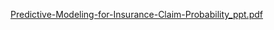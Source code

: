 [Predictive-Modeling-for-Insurance-Claim-Probability_ppt.pdf](https://github.com/tejaswini-dev-techie/Car-Insurance-Claim-Probability/files/14075514/Predictive-Modeling-for-Insurance-Claim-Probability_ppt.pdf)
